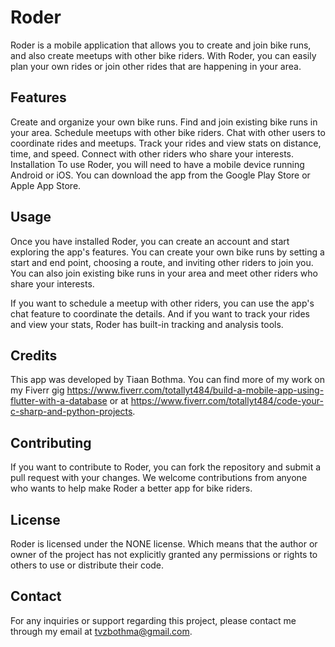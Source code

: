 # Roder

Roder is a mobile application that allows you to create and join bike runs, and also create meetups with other bike riders. With Roder, you can easily plan your own rides or join other rides that are happening in your area.

## Features
Create and organize your own bike runs.
Find and join existing bike runs in your area.
Schedule meetups with other bike riders.
Chat with other users to coordinate rides and meetups.
Track your rides and view stats on distance, time, and speed.
Connect with other riders who share your interests.
Installation
To use Roder, you will need to have a mobile device running Android or iOS. You can download the app from the Google Play Store or Apple App Store.

## Usage
Once you have installed Roder, you can create an account and start exploring the app's features. You can create your own bike runs by setting a start and end point, choosing a route, and inviting other riders to join you. You can also join existing bike runs in your area and meet other riders who share your interests.

If you want to schedule a meetup with other riders, you can use the app's chat feature to coordinate the details. And if you want to track your rides and view your stats, Roder has built-in tracking and analysis tools.

## Credits
This app was developed by Tiaan Bothma. You can find more of my work on my Fiverr gig https://www.fiverr.com/totallyt484/build-a-mobile-app-using-flutter-with-a-database or at https://www.fiverr.com/totallyt484/code-your-c-sharp-and-python-projects.

## Contributing
If you want to contribute to Roder, you can fork the repository and submit a pull request with your changes. We welcome contributions from anyone who wants to help make Roder a better app for bike riders.

## License
Roder is licensed under the NONE license. Which means that the author or owner of the project has not explicitly granted any permissions or rights to others to use or distribute their code.

## Contact
For any inquiries or support regarding this project, please contact me through my email at tvzbothma@gmail.com.
